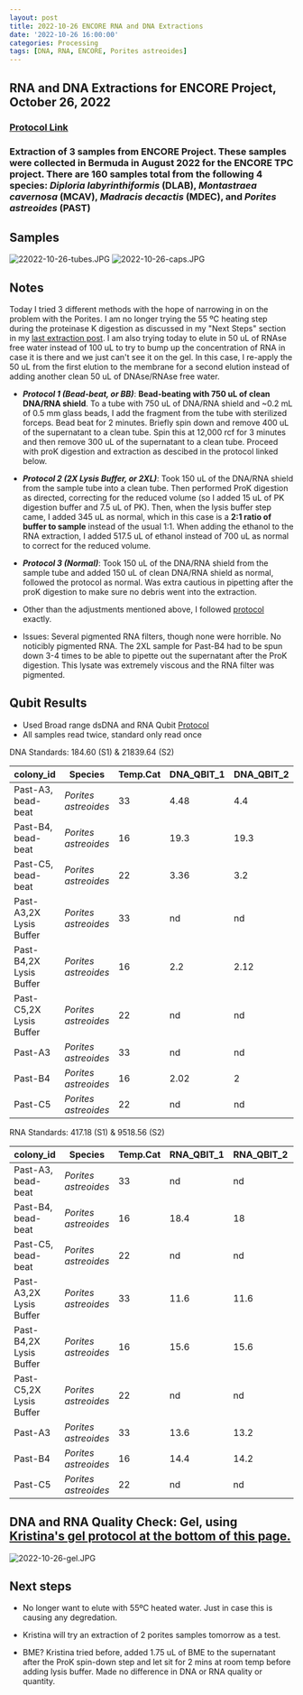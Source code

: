 ```yaml
---
layout: post
title: 2022-10-26 ENCORE RNA and DNA Extractions
date: '2022-10-26 16:00:00'
categories: Processing
tags: [DNA, RNA, ENCORE, Porites astreoides]
---
```


## RNA and DNA Extractions for ENCORE Project, October 26, 2022

### [Protocol Link](https://zdellaert.github.io/ZD_Putnam_Lab_Notebook/Protocols_Zymo_Quick_DNA_RNA_Miniprep_Plus/)

### Extraction of 3 samples from ENCORE Project. These samples were collected in Bermuda in August 2022 for the ENCORE TPC project. There are 160 samples total from the following 4 species: *Diploria labyrinthiformis* (DLAB), *Montastraea cavernosa* (MCAV), *Madracis decactis* (MDEC), and *Porites astreoides* (PAST)

## Samples

![22022-10-26-tubes.JPG](https://github.com/zdellaert/ZD_Putnam_Lab_Notebook/blob/master/images/samples/2022-10-26-tubes.JPG?raw=true)
![2022-10-26-caps.JPG](https://github.com/zdellaert/ZD_Putnam_Lab_Notebook/blob/master/images/samples/2022-10-26-caps.JPG?raw=true)

## Notes

Today I tried 3 different methods with the hope of narrowing in on the problem with the Porites. I am no longer trying the 55 ºC heating step during the proteinase K digestion as discussed in my "Next Steps" section in my [last extraction post](https://zdellaert.github.io/ZD_Putnam_Lab_Notebook/ENCORE-RNA-DNA-Extractions-2022-10-24/). I am also trying today to elute in 50 uL of RNAse free water instead of 100 uL to try to bump up the concentration of RNA in case it is there and we just can't see it on the gel. In this case, I re-apply the 50 uL from the first elution to the membrane for a second elution instead of adding another clean 50 uL of DNAse/RNAse free water.

- ***Protocol 1 (Bead-beat, or BB)***: **Bead-beating with 750 uL of clean DNA/RNA shield**. To a tube with 750 uL of DNA/RNA shield and ~0.2 mL of 0.5 mm glass beads, I add the fragment from the tube with sterilized forceps. Bead beat for 2 minutes. Briefly spin down and remove 400 uL of the supernatant to a clean tube. Spin this at 12,000 rcf for 3 minutes and then remove 300 uL of the supernatant to a clean tube. Proceed with proK digestion and extraction as descibed in the protocol linked below.

- ***Protocol 2 (2X Lysis Buffer, or 2XL)***: Took 150 uL of the DNA/RNA shield from the sample tube into a clean tube. Then performed ProK digestion as directed, correcting for the reduced volume (so I added 15 uL of PK digestion buffer and 7.5 uL of PK). Then, when the lysis buffer step came, I added 345 uL as normal, which in this case is a **2:1 ratio of buffer to sample** instead of the usual 1:1. When adding the ethanol to the RNA extraction, I added 517.5 uL of ethanol instead of 700 uL as normal to correct for the reduced volume.

- ***Protocol 3 (Normal)***: Took 150 uL of the DNA/RNA shield from the sample tube and added 150 uL of clean DNA/RNA shield as normal, followed the protocol as normal. Was extra cautious in pipetting after the proK digestion to make sure no debris went into the extraction.

- Other than the adjustments mentioned above, I followed [protocol](https://zdellaert.github.io/ZD_Putnam_Lab_Notebook/Protocols_Zymo_Quick_DNA_RNA_Miniprep_Plus/) exactly.

- Issues: Several pigmented RNA filters, though none were horrible. No noticibly pigmented RNA. The 2XL sample for Past-B4 had to be spun down 3-4 times to be able to pipette out the supernatant after the ProK digestion. This lysate was extremely viscous and the RNA filter was pigmented.

## Qubit Results

- Used Broad range dsDNA and RNA Qubit [Protocol](https://zdellaert.github.io/ZD_Putnam_Lab_Notebook/Qubit-Protocol/)
- All samples read twice, standard only read once

 DNA Standards: 184.60 (S1) & 21839.64 (S2)

| colony_id | Species              | Temp.Cat | DNA_QBIT_1 | DNA_QBIT_2 | DNA_QBIT_AVG |
|-----------|----------------------|----------|------------|------------|--------------|
| Past-A3, bead-beat   | *Porites astreoides* | 33       | 4.48       | 4.4        | 4.44         |
| Past-B4, bead-beat   | *Porites astreoides* | 16       | 19.3       | 19.3       | 19.3         |
| Past-C5, bead-beat   | *Porites astreoides* | 22       | 3.36       | 3.2        | 3.28         |
| Past-A3,2X Lysis Buffer   | *Porites astreoides* | 33       | nd         | nd         | 0            |
| Past-B4,2X Lysis Buffer   | *Porites astreoides* | 16       | 2.2        | 2.12       | 2.16         |
| Past-C5,2X Lysis Buffer   | *Porites astreoides* | 22       | nd         | nd         | 0            |
| Past-A3   | *Porites astreoides* | 33       | nd         | nd         | 0            |
| Past-B4   | *Porites astreoides* | 16       | 2.02       | 2          | 2.01         |
| Past-C5   | *Porites astreoides* | 22       | nd         | nd         | 0            |

RNA Standards: 417.18 (S1) & 9518.56 (S2)

| colony_id | Species              | Temp.Cat | RNA_QBIT_1 | RNA_QBIT_2 | RNA_QBIT_AVG |
|-----------|----------------------|----------|------------|------------|--------------|
| Past-A3, bead-beat   | *Porites astreoides* | 33       | nd         | nd         | 0            |
| Past-B4, bead-beat   | *Porites astreoides* | 16       | 18.4       | 18         | 18.2         |
| Past-C5, bead-beat   | *Porites astreoides* | 22       | nd         | nd         | 0            |
| Past-A3,2X Lysis Buffer   | *Porites astreoides* | 33       | 11.6       | 11.6       | 11.6         |
| Past-B4,2X Lysis Buffer   | *Porites astreoides* | 16       | 15.6       | 15.6       | 15.6         |
| Past-C5,2X Lysis Buffer   | *Porites astreoides* | 22       | nd         | nd         | 0            |
| Past-A3   | *Porites astreoides* | 33       | 13.6       | 13.2       | 13.4         |
| Past-B4   | *Porites astreoides* | 16       | 14.4       | 14.2       | 14.3         |
| Past-C5   | *Porites astreoides* | 22       | nd         | nd         | 0            |

## DNA and RNA Quality Check: Gel, using [Kristina's gel protocol at the bottom of this page.](https://zdellaert.github.io/ZD_Putnam_Lab_Notebook/Protocols_Zymo_Quick_DNA_RNA_Miniprep_Plus/)

![2022-10-26-gel.JPG](https://github.com/zdellaert/ZD_Putnam_Lab_Notebook/blob/master/images/gels/2022-10-26-gel.JPG?raw=true)

## Next steps

- No longer want to elute with 55ºC heated water. Just in case this is causing any degredation.

- Kristina will try an extraction of 2 porites samples tomorrow as a test.

- BME? Kristina tried before, added 1.75 uL of BME to the supernatant after the ProK spin-down step and let sit for 2 mins at room temp before adding lysis buffer. Made no difference in DNA or RNA quality or quantity.